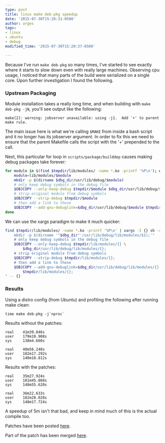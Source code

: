 ```yaml
---
type: post
title: linux make deb-pkg speedup
date: '2015-07-30T15:20:31-0500'
author: arges
tags:
- linux
- ubuntu
- debug
modified_time: '2015-07-30T15:20:37-0500'

---
```


Because I've run `make deb-pkg` so many times, I've started to see exactly where
it starts to slow down even with really large machines. Observing cpu usage, I
noticed that many parts of the build were serialized on a single core. Upon
further investigation I found the following.

### Upstream Packaging

Module installation takes a really long time, and when building with
`make deb-pkg -jN`, you'll see output like the following:

~~~
make[2]: warning: jobserver unavailable: using -j1.  Add `+' to parent make rule.
~~~

The main issue here is what we're calling `$MAKE` from inside a bash script and
it no longer has its jobserver argument. In order to fix this we need to ensure
that the parent Makefile calls the script with the '+' prepended to the call.

Next, this particular for loop in `scripts/package/builddep` causes making debug
packages take forever:

~~~bash
for module in $(find $tmpdir/lib/modules/ -name *.ko -printf '%P\n'); do
	module=lib/modules/$module                              
	mkdir -p $(dirname $dbg_dir/usr/lib/debug/$module)      
	# only keep debug symbols in the debug file             
	$OBJCOPY --only-keep-debug $tmpdir/$module $dbg_dir/usr/lib/debug/$module
	# strip original module from debug symbols              
	$OBJCOPY --strip-debug $tmpdir/$module                  
	# then add a link to those                              
	$OBJCOPY --add-gnu-debuglink=$dbg_dir/usr/lib/debug/$module $tmpdir/$module
done   
~~~

We can use the xargs paradigm to make it much quicker:

~~~bash
find $tmpdir/lib/modules/ -name *.ko -printf '%P\n' | xargs -I {} sh -c '
	mkdir -p $(dirname '"$dbg_dir"'/usr/lib/debug/lib/modules/$1);'"
	# only keep debug symbols in the debug file
	$OBJCOPY --only-keep-debug $tmpdir/lib/modules/{} \
		$dbg_dir/usr/lib/debug/lib/modules/{};
	# strip original module from debug symbols
	$OBJCOPY --strip-debug $tmpdir/lib/modules/{};
	# then add a link to those
	$OBJCOPY --add-gnu-debuglink=$dbg_dir/usr/lib/debug/lib/modules/{} \
		$tmpdir/lib/modules/{};
" -- {}
~~~

### Results

Using a distro config (from Ubuntu) and profiling the following after running
make clean:

~~~
time make deb-pkg -j`nproc`
~~~

Results without the patches:

~~~
real    41m39.846s 
user    179m10.908s
sys     138m4.660s 

real    40m56.240s 
user    182m17.292s
sys     140m18.812s

~~~

Results with the patches:

~~~
real    35m27.924s     
user    181m45.868s    
sys     148m55.620s    

real    36m22.633s 
user    182m28.028s
sys     148m17.724s

~~~

A speedup of 5m isn't that bad, and keep in mind much of this is the actual
compile too.

Patches have been posted [here][1].

Part of the patch has been merged [here][2].

[1]: https://lkml.org/lkml/2015/4/24/619
[2]: http://www.spinics.net/lists/linux-kbuild/msg11317.html
